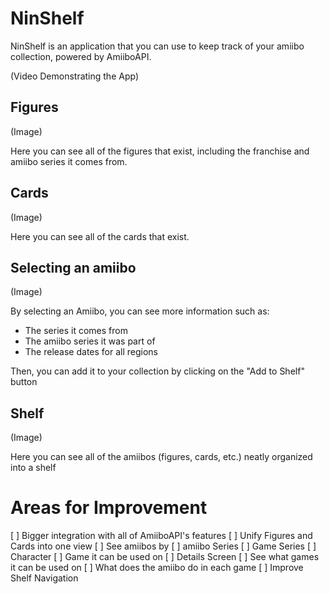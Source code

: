 # NinShelf

NinShelf is an application that you can use to keep track of your amiibo collection, powered by AmiiboAPI.

(Video Demonstrating the App)

## Figures

(Image)

Here you can see all of the figures that exist, including the franchise and amiibo series it comes from.

## Cards

(Image)

Here you can see all of the cards that exist.

## Selecting an amiibo

(Image)

By selecting an Amiibo, you can see more information such as:
- The series it comes from
- The amiibo series it was part of
- The release dates for all regions

Then, you can add it to your collection by clicking on the "Add to Shelf" button

## Shelf

(Image)

Here you can see all of the amiibos (figures, cards, etc.) neatly organized into a shelf

# Areas for Improvement

[ ] Bigger integration with all of AmiiboAPI's features
[ ] Unify Figures and Cards into one view
[ ] See amiibos by
  [ ] amiibo Series
  [ ] Game Series
  [ ] Character
  [ ] Game it can be used on
[ ] Details Screen
  [ ] See what games it can be used on
  [ ] What does the amiibo do in each game
[ ] Improve Shelf Navigation

